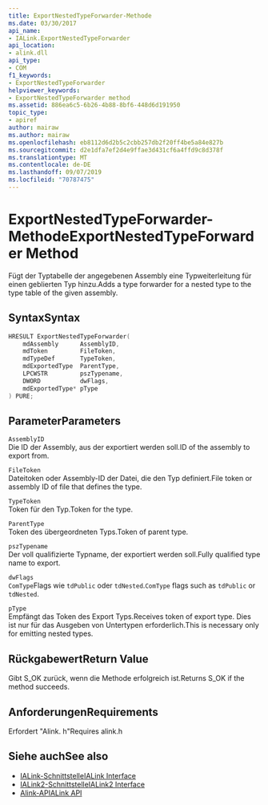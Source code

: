 ```yaml
---
title: ExportNestedTypeForwarder-Methode
ms.date: 03/30/2017
api_name:
- IALink.ExportNestedTypeForwarder
api_location:
- alink.dll
api_type:
- COM
f1_keywords:
- ExportNestedTypeForwarder
helpviewer_keywords:
- ExportNestedTypeForwarder method
ms.assetid: 886ea6c5-6b26-4b88-8bf6-448d6d191950
topic_type:
- apiref
author: mairaw
ms.author: mairaw
ms.openlocfilehash: eb8112d6d2b5c2cbb257db2f20ff4be5a84e827b
ms.sourcegitcommit: d2e1dfa7ef2d4e9ffae3d431cf6a4ffd9c8d378f
ms.translationtype: MT
ms.contentlocale: de-DE
ms.lasthandoff: 09/07/2019
ms.locfileid: "70787475"
---
```

# <a name="exportnestedtypeforwarder-method"></a><span data-ttu-id="3489e-102">ExportNestedTypeForwarder-Methode</span><span class="sxs-lookup"><span data-stu-id="3489e-102">ExportNestedTypeForwarder Method</span></span>
<span data-ttu-id="3489e-103">Fügt der Typtabelle der angegebenen Assembly eine Typweiterleitung für einen geblierten Typ hinzu.</span><span class="sxs-lookup"><span data-stu-id="3489e-103">Adds a type forwarder for a nested type to the type table of the given assembly.</span></span>  
  
## <a name="syntax"></a><span data-ttu-id="3489e-104">Syntax</span><span class="sxs-lookup"><span data-stu-id="3489e-104">Syntax</span></span>  
  
```cpp  
HRESULT ExportNestedTypeForwarder(  
    mdAssembly      AssemblyID,  
    mdToken         FileToken,  
    mdTypeDef       TypeToken,  
    mdExportedType  ParentType,  
    LPCWSTR         pszTypename,  
    DWORD           dwFlags,  
    mdExportedType* pType  
) PURE;  
```  
  
## <a name="parameters"></a><span data-ttu-id="3489e-105">Parameter</span><span class="sxs-lookup"><span data-stu-id="3489e-105">Parameters</span></span>  
 `AssemblyID`  
 <span data-ttu-id="3489e-106">Die ID der Assembly, aus der exportiert werden soll.</span><span class="sxs-lookup"><span data-stu-id="3489e-106">ID of the assembly to export from.</span></span>  
  
 `FileToken`  
 <span data-ttu-id="3489e-107">Dateitoken oder Assembly-ID der Datei, die den Typ definiert.</span><span class="sxs-lookup"><span data-stu-id="3489e-107">File token or assembly ID of file that defines the type.</span></span>  
  
 `TypeToken`  
 <span data-ttu-id="3489e-108">Token für den Typ.</span><span class="sxs-lookup"><span data-stu-id="3489e-108">Token for the type.</span></span>  
  
 `ParentType`  
 <span data-ttu-id="3489e-109">Token des übergeordneten Typs.</span><span class="sxs-lookup"><span data-stu-id="3489e-109">Token of parent type.</span></span>  
  
 `pszTypename`  
 <span data-ttu-id="3489e-110">Der voll qualifizierte Typname, der exportiert werden soll.</span><span class="sxs-lookup"><span data-stu-id="3489e-110">Fully qualified type name to export.</span></span>  
  
 `dwFlags`  
 <span data-ttu-id="3489e-111">`ComType`Flags wie `tdPublic` oder `tdNested`.</span><span class="sxs-lookup"><span data-stu-id="3489e-111">`ComType` flags such as `tdPublic` or `tdNested`.</span></span>  
  
 `pType`  
 <span data-ttu-id="3489e-112">Empfängt das Token des Export Typs.</span><span class="sxs-lookup"><span data-stu-id="3489e-112">Receives token of export type.</span></span> <span data-ttu-id="3489e-113">Dies ist nur für das Ausgeben von Untertypen erforderlich.</span><span class="sxs-lookup"><span data-stu-id="3489e-113">This is necessary only for emitting nested types.</span></span>  
  
## <a name="return-value"></a><span data-ttu-id="3489e-114">Rückgabewert</span><span class="sxs-lookup"><span data-stu-id="3489e-114">Return Value</span></span>  
 <span data-ttu-id="3489e-115">Gibt S_OK zurück, wenn die Methode erfolgreich ist.</span><span class="sxs-lookup"><span data-stu-id="3489e-115">Returns S_OK if the method succeeds.</span></span>  
  
## <a name="requirements"></a><span data-ttu-id="3489e-116">Anforderungen</span><span class="sxs-lookup"><span data-stu-id="3489e-116">Requirements</span></span>  
 <span data-ttu-id="3489e-117">Erfordert "Alink. h"</span><span class="sxs-lookup"><span data-stu-id="3489e-117">Requires alink.h</span></span>  
  
## <a name="see-also"></a><span data-ttu-id="3489e-118">Siehe auch</span><span class="sxs-lookup"><span data-stu-id="3489e-118">See also</span></span>

- [<span data-ttu-id="3489e-119">IALink-Schnittstelle</span><span class="sxs-lookup"><span data-stu-id="3489e-119">IALink Interface</span></span>](ialink-interface.md)
- [<span data-ttu-id="3489e-120">IALink2-Schnittstelle</span><span class="sxs-lookup"><span data-stu-id="3489e-120">IALink2 Interface</span></span>](ialink2-interface.md)
- [<span data-ttu-id="3489e-121">Alink-API</span><span class="sxs-lookup"><span data-stu-id="3489e-121">ALink API</span></span>](index.md)
